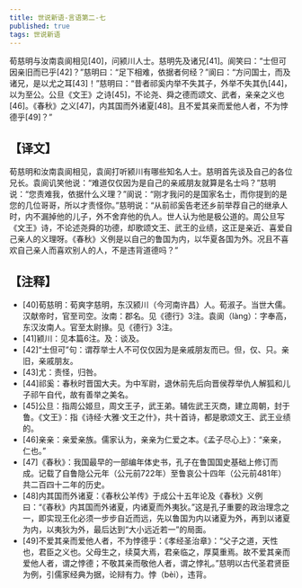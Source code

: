 ```yaml
---
title: 世说新语-言语第二-七
published: true
tags: 世说新语
---
```

荀慈明与汝南袁阆相见[40]，问颍川人士。慈明先及诸兄[41]。阆笑曰：“士但可因亲旧而已乎[42]？”慈明曰：“足下相难，依据者何经？”阆曰：“方问国士，而及诸兄，是以尤之耳[43]！”慈明曰：“昔者祁奚内举不失其子，外举不失其仇[44]，以为至公。公旦《文王》之诗[45]，不论尧、舜之德而颂文、武者，亲亲之义也[46]。《春秋》之义[47]，内其国而外诸夏[48]。且不爱其亲而爱他人者，不为悖德乎[49]？”

## 【译文】

荀慈明和汝南袁阆相见，袁阆打听颍川有哪些知名人士。慈明首先谈及自己的各位兄长。袁阆讥笑他说：“难道仅仅因为是自己的亲戚朋友就算是名士吗？”慈明说：“您责难我，依据什么义理？”阆说：“刚才我问的是国家名士，而你提到的是您的几位哥哥，所以才责怪你。”慈明说：“从前祁奚告老还乡前举荐自己的继承人时，内不漏掉他的儿子，外不舍弃他的仇人。世人认为他是极公道的。周公旦写《文王》诗，不论述尧舜的功德，却歌颂文王、武王的业绩，这正是亲近、喜爱自己亲人的义理呀。《春秋》义例是以自己的鲁国为内，以华夏各国为外。况且不喜欢自己亲人而喜欢别人的人，不是违背道德吗？”

## 【注释】

- [40]荀慈明：荀爽字慈明，东汉颍川（今河南许昌）人。荀淑子。当世大儒。汉献帝时，官至司空。汝南：郡名。见《德行》3注。袁阆（làng）：字奉高，东汉汝南人。官至太尉掾。见《德行》3注。
- [41]颍川：见本篇6注。及：谈及。
- [42]“士但可”句：谓荐举士人不可仅仅因为是亲戚朋友而已。但，仅、只。亲旧，亲戚朋友。
- [43]尤：责怪，归咎。
- [44]祁奚：春秋时晋国大夫。为中军尉，退休前先后向晋侯荐举仇人解狐和儿子祁午自代，故有善举之美名。
- [45]公旦：指周公姬旦，周文王子，武王弟。辅佐武王灭商，建立周朝，封于鲁。《文王》：指《诗经·大雅·文王之什》，共十首诗，都是歌颂文王、武王业绩的。
- [46]亲亲：亲爱亲族。儒家认为，亲亲为仁爱之本。《孟子尽心上》：“亲亲，仁也。”
- [47]《春秋》：我国最早的一部编年体史书，孔子在鲁国国史基础上修订而成。记载了自鲁隐公元年（公元前722年）至鲁哀公十四年（公元前481年）共二百四十二年的历史。
- [48]内其国而外诸夏：《春秋公羊传》于成公十五年论及《春秋》义例曰：“《春秋》内其国而外诸夏，内诸夏而外夷狄。”这是孔子重要的政治理念之一，即实现王化必须一步步自近而远，先以鲁国为内以诸夏为外，再到以诸夏为内，以夷狄为外，最后达到“大小远近若一”的局面。
- [49]不爱其亲而爱他人者，不为悖德乎：《孝经圣治章》：“父子之道，天性也，君臣之义也。父母生之，续莫大焉，君亲临之，厚莫重焉。故不爱其亲而爱他人者，谓之悖德；不敬其亲而敬他人者，谓之悖礼。”慈明以古代圣君贤臣为例，引儒家经典为据，论辩有力。悖（bèi），违背。

